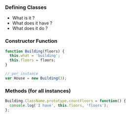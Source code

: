 ### Defining Classes
- What is it ?
- What does it have ?
- What does it do ?

### Constructor Function

```javascript
function Building(floors) {
  this.what = 'building';
  this.floors = floors;
}

// per instance
var House = new Building(3);

```


### Methods (for all instances)

```javascript
Building.ClassName.prototype.countFloors = function() {
  console.log('I have', this.floors, 'floors');
};
```

